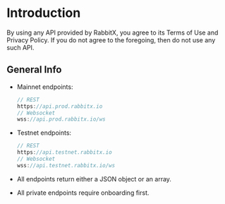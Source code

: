 # Introduction

By using any API provided by RabbitX, you agree to its Terms of Use and Privacy Policy. If you do not agree to the foregoing, then do not use any such API.

## General Info

*   Mainnet endpoints:

    ```go
    // REST
    https://api.prod.rabbitx.io
    // Websocket
    wss://api.prod.rabbitx.io/ws
    ```
*   Testnet endpoints:

    ```go
    // REST
    https://api.testnet.rabbitx.io
    // Websocket
    wss://api.testnet.rabbitx.io/ws
    ```
* All endpoints return either a JSON object or an array.
* All private endpoints require onboarding first.
